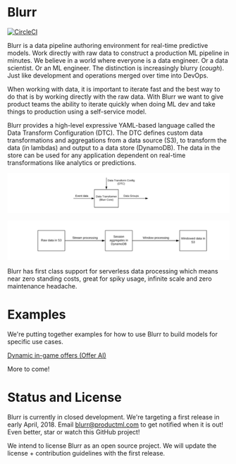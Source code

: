 # Blurr

[![CircleCI](https://circleci.com/gh/productml/blurr/tree/master.svg?style=svg)](https://circleci.com/gh/productml/blurr/tree/master)

Blurr is a data pipeline authoring environment for real-time predictive models. Work directly with raw data to construct a production ML pipeline in minutes. We believe in a world where everyone is a data engineer. Or a data scientist. Or an ML engineer. The distinction is increasingly blurry (*cough*). Just like development and operations merged over time into DevOps.

When working with data, it is important to iterate fast and the best way to do that is by working directly with the raw data. With Blurr we want to give product teams the ability to iterate quickly when doing ML dev and take things to production using a self-service model.

Blurr provides a high-level expressive YAML-based language called the Data Transform Configuration (DTC). The DTC defines custom data transformations and aggregations from a data source (S3), to transform the data (in lambdas) and output to a data store (DynamoDB). The data in the store can be used for any application dependent on real-time transformations like analytics or predictions.

![Data Transformer](examples/offer-ai/images/data-transformer.png)

![2steps](examples/offer-ai/images/2steps.png)

Blurr has first class support for serverless data processing which means near zero standing costs, great for spiky usage, infinite scale and zero maintenance headache.

# Examples

We're putting together examples for how to use Blurr to build models for specific use cases.

[Dynamic in-game offers (Offer AI)](examples/offer-ai/offer-ai-walkthrough.md)

More to come!

# Status and License

Blurr is currently in closed development. We're targeting a first release in early April, 2018. Email blurr@productml.com to get notified when it is out! Even better, star or watch this GitHub project!

We intend to license Blurr as an open source project. We will update the license + contribution guidelines with the first release.
